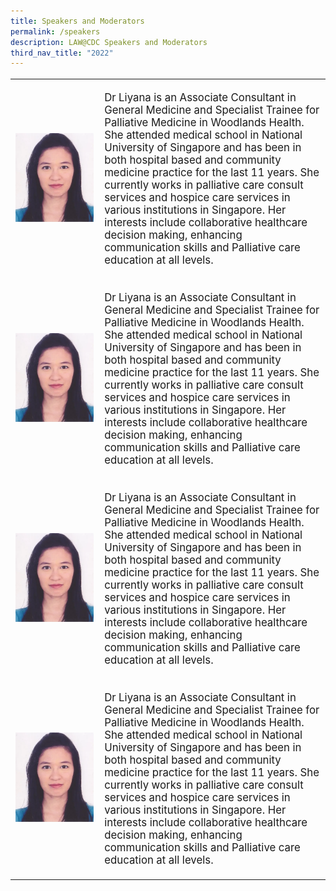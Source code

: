 ```yaml
---
title: Speakers and Moderators
permalink: /speakers
description: LAW@CDC Speakers and Moderators
third_nav_title: "2022"
---
```





<table border="0" cellspacing="0" cellpadding="0" style="font-size: 120%;">
<tbody>
<tr>
<td style="width:125px !important;"><img src="/images/Picture2.png" alt="No need to download a mobile app" style="width:125px !important;"/></td>
<td style="vertical-align: middle;"><p>Dr Liyana is an Associate Consultant in General Medicine and Specialist Trainee for Palliative Medicine in Woodlands Health. She attended medical school in National University of Singapore and has been in both hospital based and community medicine practice for the last 11 years. She currently works in palliative care consult services and hospice care services in various institutions in Singapore. Her interests include collaborative healthcare decision making, enhancing communication skills and Palliative care education at all levels.  </p></td>
</tr>
<tr>
<td style="width:125px !important;"><img src="/images/Picture2.png" alt="No need to download a mobile app" style="width:125px !important;"/></td>
<td style="vertical-align: middle;"><p>Dr Liyana is an Associate Consultant in General Medicine and Specialist Trainee for Palliative Medicine in Woodlands Health. She attended medical school in National University of Singapore and has been in both hospital based and community medicine practice for the last 11 years. She currently works in palliative care consult services and hospice care services in various institutions in Singapore. Her interests include collaborative healthcare decision making, enhancing communication skills and Palliative care education at all levels.  </p></td>
</tr>
<tr>
<td style="width:125px !important;"><img src="/images/Picture2.png" alt="No need to download a mobile app" style="width:125px !important;"/></td>
<td style="vertical-align: middle;"><p>Dr Liyana is an Associate Consultant in General Medicine and Specialist Trainee for Palliative Medicine in Woodlands Health. She attended medical school in National University of Singapore and has been in both hospital based and community medicine practice for the last 11 years. She currently works in palliative care consult services and hospice care services in various institutions in Singapore. Her interests include collaborative healthcare decision making, enhancing communication skills and Palliative care education at all levels.  </p></td>
</tr>
<tr>
<td style="width:125px !important;"><img src="/images/Picture2.png" alt="No need to download a mobile app" style="width:125px !important;"/></td>
<td style="vertical-align: middle;"><p>Dr Liyana is an Associate Consultant in General Medicine and Specialist Trainee for Palliative Medicine in Woodlands Health. She attended medical school in National University of Singapore and has been in both hospital based and community medicine practice for the last 11 years. She currently works in palliative care consult services and hospice care services in various institutions in Singapore. Her interests include collaborative healthcare decision making, enhancing communication skills and Palliative care education at all levels.  </p></td>
</tr>